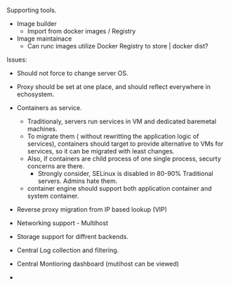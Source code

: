 Supporting tools.

- Image builder
   - Import from docker images / Registry
- Image maintainace 
   - Can runc images utilize Docker Registry to store | docker dist?


Issues:
- Should not force to change server OS.
- Proxy should be set at one place, and should reflect everywhere in echosystem.
- Containers as service. 
   - Traditionaly, servers run services in VM and dedicated baremetal machines.
   - To migrate them ( without rewritting the application logic of services), containers should target to provide alternative to VMs for services, so it can be migrated with least changes.
   - Also, if containers are child process of one single process, securty concerns are there.
      - Strongly consider, SELinux is disabled in 80-90% Traditional servers. Admins hate them.
   - container engine should support both application container and system container.

- Reverse proxy migration from IP based lookup (VIP)
- Networking support - Multihost
- Storage support for diffrent backends.
- Central Log collection and filtering.
- Central Montioring dashboard (mutihost can be viewed)
- 
   

